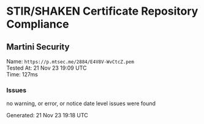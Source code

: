 # STIR/SHAKEN Certificate Repository Compliance

## Martini Security

Name: `https://p.mtsec.me/2884/E4V8V-WvCtcZ.pem`\
Tested At: 21 Nov 23 19:09 UTC\
Time: 127ms

### Issues

no warning, or error, or notice date level issues were found

Generated: 21 Nov 23 19:18 UTC